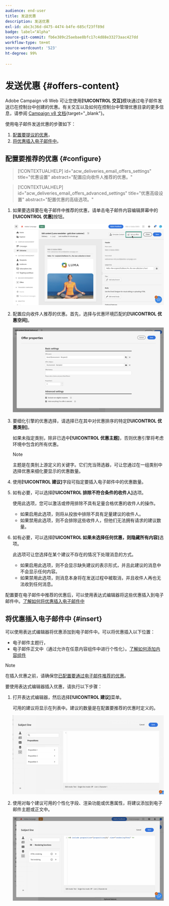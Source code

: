 ```yaml
---
audience: end-user
title: 发送优惠
description: 发送优惠
exl-id: abc3c36d-d475-4474-b4fe-685cf23ff89d
badge: label="Alpha"
source-git-commit: fb6e389c25aebae8bfc17c4d88e33273aac427dd
workflow-type: tm+mt
source-wordcount: '523'
ht-degree: 99%

---
```



# 发送优惠 {#offers-content}

Adobe Campaign v8 Web 可让您使用&#x200B;**[!UICONTROL 交互]**&#x200B;模块通过电子邮件发送已在控制台中创建的优惠。有关交互以及如何在控制台中管理优惠目录的更多信息，请参阅 [Campaign v8 文档](https://experienceleague.adobe.com/docs/campaign/campaign-v8/offers/interaction.html){target="_blank"}。

使用电子邮件发送优惠的步骤如下：

1. [配置要提议的优惠](#configure)，
1. [将优惠插入电子邮件中](#insert)。

## 配置要推荐的优惠 {#configure}

>[!CONTEXTUALHELP]
>id="acw_deliveries_email_offers_settings"
>title="优惠设置"
>abstract="配置应向收件人推荐的优惠。"

>[!CONTEXTUALHELP]
>id="acw_deliveries_email_offers_advanced_settings"
>title="优惠高级设置"
>abstract="配置优惠的高级选项。"

1. 如果要选择要在电子邮件中推荐的优惠，请单击电子邮件内容编辑屏幕中的&#x200B;**[!UICONTROL 优惠]**&#x200B;按钮。

   ![](assets/setup-offers.png)

1. 配置应向收件人推荐的优惠。首先，选择与优惠环境匹配的&#x200B;**[!UICONTROL 优惠空间]**。

   ![](assets/create-content-offers.png)

1. 要细化引擎的优惠选择，请选择已在其中对优惠排序的特定&#x200B;**[!UICONTROL 优惠类别]**。

   如果未指定类别，除非已选中&#x200B;**[!UICONTROL 优惠主题]**，否则优惠引擎将考虑环境中包含的所有优惠。

   >[!NOTE]
   >
   >主题是在类别上游定义的关键字。它们充当筛选器，可让您通过在一组类别中选择优惠来细化要显示的优惠数量。

1. 使用&#x200B;**[!UICONTROL 建议]**&#x200B;字段可指定要插入电子邮件中的优惠数量。

1. 如有必要，可以选择&#x200B;**[!UICONTROL 排除不符合条件的收件人]**&#x200B;选项。

   使用此选项，您可以激活或停用排除不具有足量合格优惠的收件人的操作。

   * 如果启用此选项，则将从投放中排除不具有足量建议的收件人。
   * 如果禁用此选项，则不会排除这些收件人，但他们无法拥有请求的建议数量。

1. 如有必要，可以选择&#x200B;**[!UICONTROL 如果未选择任何优惠，则隐藏所有内容]**&#x200B;选项。

   此选项可让您选择在某个建议不存在的情况下处理消息的方式。

   * 如果启用此选项，则不会显示缺失建议的表示形式，并且此建议的消息中不会显示任何内容。
   * 如果禁用此选项，则消息本身将在发送过程中被取消，并且收件人再也无法收到任何消息。

配置要在电子邮件中推荐的优惠后，可以使用表达式编辑器将这些优惠插入到电子邮件中。[了解如何将优惠插入电子邮件中](#insert)

## 将优惠插入电子邮件中 {#insert}

可以使用表达式编辑器将优惠添加到电子邮件中。可以将优惠插入以下位置：

* 电子邮件主题行，
* 电子邮件正文中（通过允许在任意内容组件中进行个性化）。[了解如何添加内容组件](content-components.md)

>[!NOTE]
>
>在插入优惠之前，请确保您[已配置要通过电子邮件推荐的优惠](#configure)。

要使用表达式编辑器插入优惠，请执行以下步骤：

1. 打开表达式编辑器，然后选择&#x200B;**[!UICONTROL 建议]**&#x200B;菜单。

   可用的建议将显示在列表中。建议的数量是在配置要推荐的优惠时定义的。

   ![](assets/offer-insertion.png)

1. 使用对每个建议可用的个性化字段、渲染功能或优惠属性，将建议添加到电子邮件主题或正文中。

   ![](assets/offer-inserted.png)
